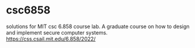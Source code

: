 # csc6858
solutions for MIT csc 6.858 course lab. 
A graduate course on how to design and implement secure computer systems.
https://css.csail.mit.edu/6.858/2022/
